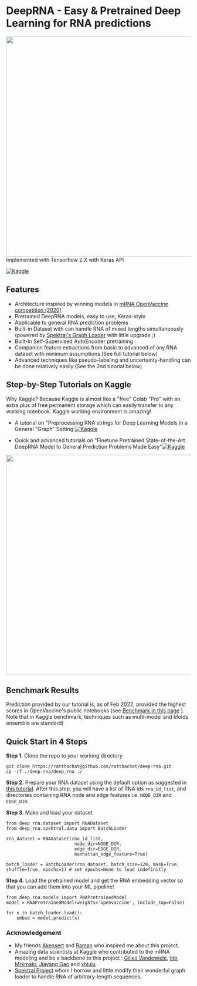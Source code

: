 # DeepRNA - Easy &amp; Pretrained Deep Learning for RNA predictions
<img src=https://i.ibb.co/TmJ2k5S/RNABody-Model.png width="600">
Implemented with Tensorflow 2.X with Keras API 

[![Kaggle](https://kaggle.com/static/images/open-in-kaggle.svg)](https://www.kaggle.com/ratthachat/tutorial-pretrained-sota-deeprna-model-made-easy)

## **Features**

* Architecture inspired by winning models in [mRNA OpenVaccine competition (2020)](https://www.kaggle.com/c/stanford-covid-vaccine) 
* Pretrained DeepRNA models, easy to use, Keras-style
* Applicable to general RNA prediction problems
* Built-in Dataset with can handle RNA of mixed lengths simultaneously (powered by [Spektral's Graph Loader](https://github.com/danielegrattarola/spektral) with little upgrade ;)
* Built-in Self-Supervised AutoEncoder pretraining
* Companion feature extractions from basic to advanced of any RNA dataset with minimum assumptions (See full tutorial below) 
* Advanced techniques like pseudo-labeling and uncertainty-handling can be done relatively easily (See the 2nd tutorial below)

## **Step-by-Step Tutorials on Kaggle**

Why Kaggle? Because Kaggle is almost like a "free" Colab "Pro" with an extra plus of free permanent storage which can easily transfer to any working notebook.
Kaggle working environment is amazing!

* A tutorial on "Preprocessing RNA strings for Deep Learning Models in a General "Graph" Setting [![Kaggle](https://kaggle.com/static/images/open-in-kaggle.svg)](https://www.kaggle.com/ratthachat/preprocessing-deep-learning-input-from-rna-string)

* Quick and advanced tutorials on "Finetune Pretrained State-of-the-Art DeepRNA Model to General Prediction Problems Made Easy"[![Kaggle](https://kaggle.com/static/images/open-in-kaggle.svg)](https://www.kaggle.com/ratthachat/tutorial-pretrained-sota-deeprna-model-made-easy)

<img src=https://i.ibb.co/8mkQ1vh/RNA-data-preprocessing.png width="600">


## Benchmark Results
Prediction provided by our tutorial is, as of Feb 2022, provided the highest scores in OpenVaccine's public notebooks (see [Benchmark in this page](https://www.kaggle.com/c/stanford-covid-vaccine/code?competitionId=22111&sortBy=scoreAscending) ). Note that in Kaggle benchmark, techniques such as multi-model and kfolds ensemble are standard)

## Quick Start in 4 Steps
**Step 1.** Clone the repo to your working directory
```
git clone https://ratthachat@github.com/ratthachat/deep-rna.git
cp -rf ./deep-rna/deep_rna ./
```

**Step 2.** Prepare your RNA dataset using the default option as suggested in [this tutorial](https://www.kaggle.com/ratthachat/preprocessing-deep-learning-input-from-rna-string).
After this step, you will have a list of RNA ids `rna_id_list`, and directories containing
RNA node and edge features i.e. `NODE_DIR` and `EDGE_DIR`.

**Step 3.** Make and load your dataset
```
from deep_rna.dataset import RNADataset
from deep_rna.spektral.data import BatchLoader

rna_dataset = RNADataset(rna_id_list,
                          node_dir=NODE_DIR,
                          edge_dir=EDGE_DIR,
                          manhattan_edge_feature=True)

batch_loader = BatchLoader(rna_dataset, batch_size=128, mask=True, shuffle=True, epochs=1) # set epochs=None to load indefinitly
```

**Step 4.** Load the pretrained model and get the RNA embedding vector so that you can add them into your ML pipeline!
```
from deep_rna.models import RNAPretrainedModel
model = RNAPretrainedModel(weights='openvaccine', include_top=False)

for x in batch_loader.load():
    embed = model.predict(x)
```

### Acknowledgement

* My friends [Akensert](https://github.com/akensert/) and [Raman](https://github.com/SamusRam) who inspired me about this project.
* Amazing data scientists at Kaggle who contributed to the mRNA modeling and be a backbone to this project : [Gilles Vandewiele](https://www.kaggle.com/group16), [tito](https://www.kaggle.com/its7171), [Mrkmakr](https://www.kaggle.com/mrkmakr), [Jiayang Gao](https://www.kaggle.com/nullrecurrent) and [xhlulu](https://www.kaggle.com/xhlulu)
* [Spektral Project](https://github.com/danielegrattarola/spektral) whom I borrow and little modify their wonderful graph loader to handle RNA of arbitrary-length sequences.
